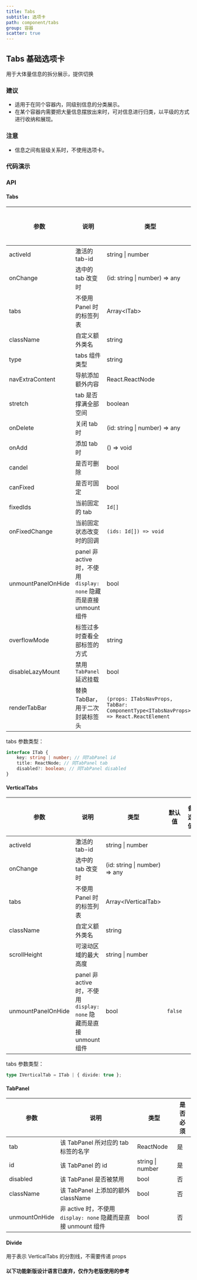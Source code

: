 ```yaml
---
title: Tabs
subtitle: 选项卡
path: component/tabs
group: 容器
scatter: true
---
```


## Tabs 基础选项卡

用于大体量信息的拆分展示，提供切换

### 建议

- 适用于在同个容器内，同级别信息的分类展示。
- 在某个容器内需要把大量信息摆放出来时，可对信息进行归类，以平级的方式进行收纳和展现。

### 注意

- 信息之间有层级关系时，不使用选项卡。

### 代码演示

<!-- demo-slot-1 -->
<!-- demo-slot-2 -->
<!-- demo-slot-5 -->
<!-- demo-slot-3 -->
<!-- demo-slot-4 -->
<!-- demo-slot-8 -->

### API

#### Tabs

| 参数               | 说明                                                                 | 类型                                                                                 | 默认值     | 备选值               | 是否必须 |
| ------------------ | -------------------------------------------------------------------- | ------------------------------------------------------------------------------------ | ---------- | -------------------- | -------- |
| activeId           | 激活的 tab-id                                                        | string \| number                                                                     |            |                      | 是       |
| onChange           | 选中的 tab 改变时                                                    | (id: string \| number) => any                                                        |            |                      | 是       |
| tabs               | 不使用 Panel 时的标签列表                                            | Array<ITab\>                                                                         |            |                      | 否       |
| className          | 自定义额外类名                                                       | string                                                                               |            |                      | 否       |
| type               | tabs 组件类型                                                        | string                                                                               | `'normal'` | `'card'`, `'button'` | 否       |
| navExtraContent    | 导航添加额外内容                                                     | React.ReactNode                                                                      |            |                      | 否       |
| stretch            | tab 是否撑满全部空间                                                 | boolean                                                                              | `false`    |                      | 否       |
| onDelete           | 关闭 tab 时                                                          | (id: string \| number) => any                                                        |            |                      | 否       |
| onAdd              | 添加 tab 时                                                          | () => void                                                                           |            |                      | 否       |
| candel             | 是否可删除                                                           | bool                                                                                 | `false`    |                      | 否       |
| canFixed           | 是否可固定                                                           | bool                                                                                 | `false`    |                      | 否       |
| fixedIds           | 当前固定的 tab                                                       | `Id[]`                                                                               |            |                      | 否       |
| onFixedChange      | 当前固定状态改变时的回调                                             | `(ids: Id[]) => void`                                                                |            |                      | 否       |
| unmountPanelOnHide | panel 非 active 时，不使用 `display: none` 隐藏而是直接 unmount 组件 | bool                                                                                 | `false`    |                      | 否       |
| overflowMode       | 标签过多时查看全部标签的方式                                         | string                                                                               | `'anchor'` | `'slide'`            | 否       |
| disableLazyMount   | 禁用 `TabPanel` 延迟挂载                                             | bool                                                                                 | `false`    |                      | 否       |
| renderTabBar       | 替换 TabBar，用于二次封装标签头                                      | `(props: ITabsNavProps, TabBar: ComponentType<ITabsNavProps>) => React.ReactElement` |            |                      | 否       |

tabs 参数类型：

```ts
interface ITab {
	key: string | number; // 同TabPanel id
	title: ReactNode; // 同TabPanel tab
	disabled?: boolean; // 同TabPanel disabled
}
```

#### VerticalTabs

| 参数               | 说明                                                                 | 类型                          | 默认值  | 备选值 | 是否必须 |
| ------------------ | -------------------------------------------------------------------- | ----------------------------- | ------- | ------ | -------- |
| activeId           | 激活的 tab-id                                                        | string \| number              |         |        | 是       |
| onChange           | 选中的 tab 改变时                                                    | (id: string \| number) => any |         |        | 是       |
| tabs               | 不使用 Panel 时的标签列表                                            | Array<IVerticalTab\>          |         |        | 否       |
| className          | 自定义额外类名                                                       | string                        |         |        | 否       |
| scrollHeight       | 可滚动区域的最大高度                                                 | string \| number              |         |        | 否       |
| unmountPanelOnHide | panel 非 active 时，不使用 `display: none` 隐藏而是直接 unmount 组件 | bool                          | `false` |        | no       |

tabs 参数类型：

```ts
type IVerticalTab = ITab | { divide: true };
```

#### TabPanel

| 参数          | 说明                                                           | 类型             | 是否必须 |
| ------------- | -------------------------------------------------------------- | ---------------- | -------- |
| tab           | 该 TabPanel 所对应的 tab 标签的名字                            | ReactNode        | 是       |
| id            | 该 TabPanel 的 id                                              | string \| number | 是       |
| disabled      | 该 TabPanel 是否被禁用                                         | bool             | 否       |
| className     | 该 TabPanel 上添加的额外 className                             | bool             | 否       |
| unmountOnHide | 非 active 时，不使用 `display: none` 隐藏而是直接 unmount 组件 | bool             | 否       |

#### Divide

用于表示 VerticalTabs 的分割线，不需要传递 props

#### 以下功能新版设计语言已废弃，仅作为老版使用的参考

<!-- demo-slot-6 -->
<!-- demo-slot-7 -->
<!-- demo-slot-9 -->
